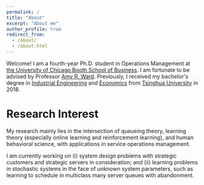 ```yaml
---
permalink: /
title: "About"
excerpt: "About me"
author_profile: true
redirect_from: 
  - /about/
  - /about.html
---
```


Welcome! I am a fourth-year Ph.D. student in Operations Management at [the University of Chicago Booth School of Business](https://www.chicagobooth.edu). I am fortunate to be advised by Professor [Amy R. Ward](https://voices.uchicago.edu/amyward). Previously, I received my bachelor's degree in [Industrial Engineering](https://www.ie.tsinghua.edu.cn/eng) and [Economics](https://www.sem.tsinghua.edu.cn/en) from [Tsinghua University](https://www.tsinghua.edu.cn/en) in 2018.  

# Research Interest
My research mainly lies in the intersection of queueing theory, learning theory (especially online learning and reinforcement learning), and human behavioral science, with applications in service operations management. 

I am currently working on (i) system design problems with strategic customers and strategic servers in consideration; and (ii) learning problems in stochastic systems in the face of unknown system parameters, such as learning to schedule in multiclass many server queues with abandonment. 
